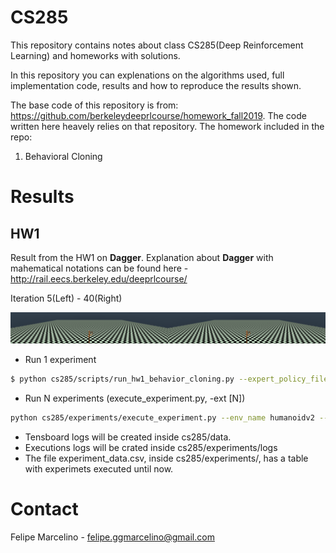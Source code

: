 # CS285
This repository contains notes about class CS285(Deep Reinforcement Learning) and homeworks with solutions. 

In this repository you can explenations on the algorithms used, full implementation code, results and how to reproduce the results shown.

The base code of this repository is from: https://github.com/berkeleydeeprlcourse/homework_fall2019. The code written here heavely relies on that repository. The homework included in the repo:

1. Behavioral Cloning

# Results

## HW1

Result from the HW1 on **Dagger**. Explanation about **Dagger** with mahematical notations can be found here - http://rail.eecs.berkeley.edu/deeprlcourse/ 

Iteration 5(Left) - 40(Right)

![](https://github.com/FelipeMarcelino/CS285-Berkeley-Reinforcement-Learning/blob/master/hw1/results/gifs/dagger_40_iter.gif)

* Run 1 experiment 
``` sh
$ python cs285/scripts/run_hw1_behavior_cloning.py --expert_policy_file cs285/policies/experts/Ant.pkl --env_name Ant-v2 --exp_name test_dagger_ant --n_iter 10 --do_dagger --expert_data cs285/expert_data/expert_data_Ant-v2.pkl
```

* Run N experiments (execute_experiment.py, -ext [N])
``` sh
python cs285/experiments/execute_experiment.py --env_name humanoidv2 --exp_name humanoid_bc_last_version --n_iter 1 -ext 10 --video_log_freq -1 -ats 200000 --use_gpu --batch_size 5000 --train_batch_size 1000 --eval_batch_size 1000
```

- Tensboard logs will be created inside cs285/data. 
- Executions logs will be crated inside cs285/experiments/logs 
- The file experiment_data.csv, inside cs285/experiments/, has a table with experimets executed until now. 

# Contact

Felipe Marcelino - <felipe.ggmarcelino@gmail.com>
